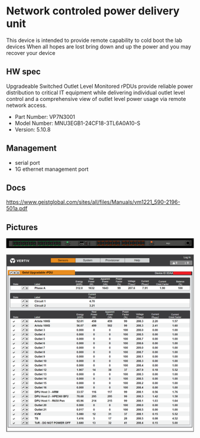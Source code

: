 # Network controled power delivery unit

This device is intended to provide remote capability to cold boot the lab devices
When all hopes are lost bring down and up the power and you may recover your device

## HW spec

Upgradeable Switched Outlet Level Monitored rPDUs provide reliable power distribution to critical IT equipment while delivering individual outlet level control and a comprehensive view of outlet level power usage via remote network access.

- Part Number: VP7N3001
- Model Number: MNU3EGB1-24CF18-3TL6A0A10-S
- Version: 5.10.8

## Management

- serial port
- 1G ethernet management port

## Docs

https://www.geistglobal.com/sites/all/files/Manuals/vm1221_590-2196-501a.pdf

## Pictures

![front](front.png)

![interface](interface.png)

